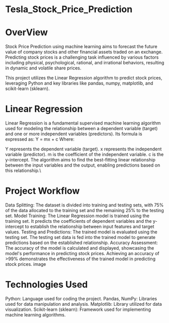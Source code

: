# Tesla_Stock_Price_Prediction
# OverView
 Stock Price Prediction using machine learning aims to forecast the future value of company stocks and other financial assets traded on an exchange. Predicting stock prices is a challenging task influenced by various factors including physical, psychological, rational, and irrational behaviors, resulting in dynamic and volatile share prices.

This project utilizes the Linear Regression algorithm to predict stock prices, leveraging Python and key libraries like pandas, numpy, matplotlib, and scikit-learn (sklearn).

# Linear Regression
Linear Regression is a fundamental supervised machine learning algorithm used for modeling the relationship between a dependent variable (target) and one or more independent variables (predictors). Its formula is expressed as: Y = mx + c Where:

Y represents the dependent variable (target).
x represents the independent variable (predictor).
m is the coefficient of the independent variable.
c is the y-intercept. The algorithm aims to find the best-fitting linear relationship between the input variables and the output, enabling predictions based on this relationship.\

# Project Workflow
Data Splitting: The dataset is divided into training and testing sets, with 75% of the data allocated to the training set and the remaining 25% to the testing set.
Model Training: The Linear Regression model is trained using the training set. It predicts the coefficients of dependent variables and the y-intercept to establish the relationship between input features and target values.
Testing and Predictions: The trained model is evaluated using the testing set. The testing set data is fed into the trained model to generate predictions based on the established relationship.
Accuracy Assessment: The accuracy of the model is calculated and displayed, showcasing the model's performance in predicting stock prices. Achieving an accuracy of >99% demonstrates the effectiveness of the trained model in predicting stock prices. image

# Technologies Used
Python: Language used for coding the project.
Pandas, NumPy: Libraries used for data manipulation and analysis.
Matplotlib: Library utilized for data visualization.
Scikit-learn (sklearn): Framework used for implementing machine learning algorithms.
